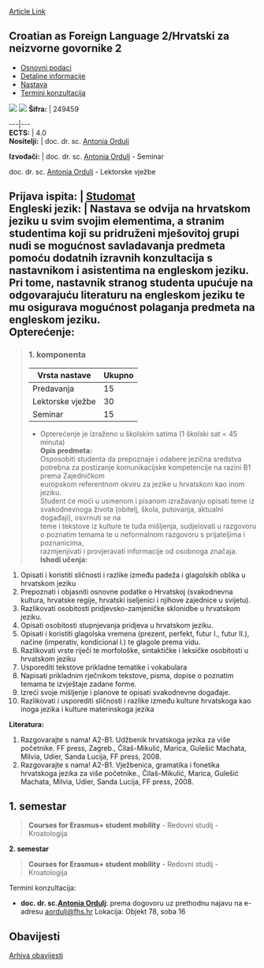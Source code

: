 [Article Link](https://www.fhs.hr/predmet/cafl1zng2)

## Croatian as Foreign Language 2/Hrvatski za neizvorne govornike 2
  * [Osnovni podaci](https://www.fhs.hr/predmet/cafl1zng2#v1id-523729_907038_1_0 "Osnovni podaci")
  * [Detaljne informacije](https://www.fhs.hr/predmet/cafl1zng2#v1id-523729_907038_1_1 "Detaljne informacije")
  * [Nastava](https://www.fhs.hr/predmet/cafl1zng2#v1id-523729_907038_1_2 "Nastava")
  * [Termini konzultacija](https://www.fhs.hr/predmet/cafl1zng2#v1id-523729_907038_1_3 "Termini konzultacija")


[![](https://www.fhs.hr/img/flags/gif/hr.gif)](https://www.fhs.hr/predmet/cafl1zng2) [![](https://www.fhs.hr/img/flags/gif/gb.gif)](https://www.fhs.hr/en/course/cafl2)
**Šifra:** |  249459  
  
---|---  
**ECTS:** |  4.0   
**Nositelji:** |  doc. dr. sc. [Antonia Ordulj](https://www.fhs.hr/djelatnik/antonia.ordulj)   
  
**Izvođači:** |  doc. dr. sc. [Antonia Ordulj](https://www.fhs.hr/djelatnik/antonia.ordulj) - Seminar  
  
doc. dr. sc. [Antonia Ordulj](https://www.fhs.hr/djelatnik/antonia.ordulj) - Lektorske vježbe  
  
**Prijava ispita:** |  [Studomat](http://www.isvu.hr/studomat)  
**Engleski jezik:** |  Nastava se odvija na hrvatskom jeziku u svim svojim elementima, a stranim studentima koji su pridruženi mješovitoj grupi nudi se mogućnost savladavanja predmeta pomoću dodatnih izravnih konzultacija s nastavnikom i asistentima na engleskom jeziku. Pri tome, nastavnik stranog studenta upućuje na odgovarajuću literaturu na engleskom jeziku te mu osigurava mogućnost polaganja predmeta na engleskom jeziku.   
**Opterećenje:**  
---  
> ### 1. komponenta
> | Vrsta nastave | Ukupno  
> ---|---  
> Predavanja | 15  
> Lektorske vježbe | 30  
> Seminar | 15  
> * Opterećenje je izraženo u školskim satima (1 školski sat = 45 minuta)   
**Opis predmeta:**  
> Osposobiti studenta da prepoznaje i odabere jezična sredstva potrebna za postizanje komunikacijske kompetencije na razini B1 prema Zajedničkom   
>  europskom referentnom okviru za jezike u hrvatskom kao inom jeziku.  
>  Student će moći u usmenom i pisanom izražavanju opisati teme iz svakodnevnoga života (obitelj, škola, putovanja, aktualni događaji), osvrnuti se na   
>  teme i tekstove iz kulture te tuđa mišljenja, sudjelovati u razgovoru o poznatim temama te u neformalnom razgovoru s prijateljima i poznanicima,   
>  razmjenjivati i provjeravati informacije od osobnoga značaja.  
**Ishodi učenja:**  
  1. Opisati i koristiti sličnosti i razlike između padeža i glagolskih oblika u hrvatskom jeziku
  2. Prepoznati i objasniti osnovne podatke o Hrvatskoj (svakodnevna kultura, hrvatske regije, hrvatski iseljenici i njihove zajednice u svijetu).
  3. Razlikovati osobitosti pridjevsko-zamjeničke sklonidbe u hrvatskom jeziku.
  4. Opisati osobitosti stupnjevanja pridjeva u hrvatskom jeziku.
  5. Opisati i koristiti glagolska vremena (prezent, perfekt, futur I., futur II.), načine (imperativ, kondicional I.) te glagole prema vidu.
  6. Razlikovati vrste riječi te morfološke, sintaktičke i leksičke osobitosti u hrvatskom jeziku
  7. Usporediti tekstove prikladne tematike i vokabulara
  8. Napisati prikladnim rječnikom tekstove, pisma, dopise o poznatim temama te izvještaje zadane forme.
  9. Izreći svoje mišljenje i planove te opisati svakodnevne događaje.
  10. Razlikovati i usporediti sličnosti i razlike između kulture hrvatskoga kao inoga jezika i kulture materinskoga jezika

  
**Literatura:**  
  1. Razgovarajte s nama! A2-B1. Udžbenik hrvatskoga jezika za više početnike. FF press, Zagreb., Čilaš-Mikulić, Marica, Gulešić Machata, Milvia, Udier, Sanda Lucija, FF press, 2008. 
  2. Razgovarajte s nama! A2-B1. Vježbenica, gramatika i fonetika hrvatskoga jezika za više početnike., Čilaš-Mikulić, Marica, Gulešić Machata, Milvia, Udier, Sanda Lucija, FF press, 2008. 

  
**1. semestar**  
---  
> **Courses for Erasmus+ student mobility** - Redovni studij - Kroatologija  
>   
  
**2. semestar**  
> **Courses for Erasmus+ student mobility** - Redovni studij - Kroatologija  
>   
Termini konzultacija: 
  * **doc. dr. sc.[Antonia Ordulj](https://www.fhs.hr/djelatnik/antonia.ordulj)**: 
prema dogovoru uz prethodnu najavu na e-adresu aordulj@fhs.hr
Lokacija: Objekt 78, soba 16 


## Obavijesti
[Arhiva obavijesti](https://www.fhs.hr/predmet/cafl1zng2?@=21k2t#news_122614 "Arhiva obavijesti")

